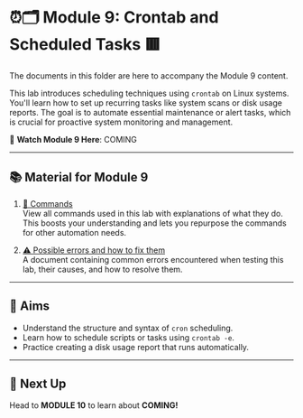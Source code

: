 # ⏰🗂️ Module 9: Crontab and Scheduled Tasks 🟥

The documents in this folder are here to accompany the Module 9 content.

This lab introduces scheduling techniques using `crontab` on Linux systems. You'll learn how to set up recurring tasks like system scans or disk usage reports. The goal is to automate essential maintenance or alert tasks, which is crucial for proactive system monitoring and management.

🎥 **Watch Module 9 Here**: COMING

---

## 📚 Material for Module 9

1. [📖 Commands](./commands.md)  
   View all commands used in this lab with explanations of what they do.  
   This boosts your understanding and lets you repurpose the commands for other automation needs.

2. [⚠ Possible errors and how to fix them](./errors.md)  
   A document containing common errors encountered when testing this lab, their causes, and how to resolve them.

---

## 🎯 Aims

- Understand the structure and syntax of `cron` scheduling.  
- Learn how to schedule scripts or tasks using `crontab -e`.  
- Practice creating a disk usage report that runs automatically.

---

## 🚀 Next Up

Head to **MODULE 10** to learn about **COMING!**
